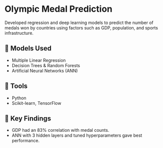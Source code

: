 # Olympic Medal Prediction

Developed regression and deep learning models to predict the number of medals won by countries using factors such as GDP, population, and sports infrastructure.

## 🧠 Models Used
- Multiple Linear Regression
- Decision Trees & Random Forests
- Artificial Neural Networks (ANN)

## 🔧 Tools
- Python
- Scikit-learn, TensorFlow

## 📌 Key Findings
- GDP had an 83% correlation with medal counts.
- ANN with 3 hidden layers and tuned hyperparameters gave best performance.
